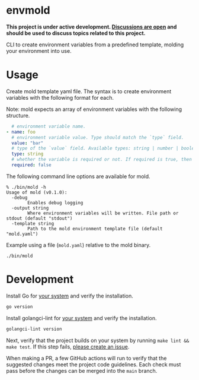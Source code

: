 # envmold
**This project is under active development. [Discussions are open](https://github.com/0verbyte/envmold/discussions) and should be used to discuss topics related to this project.**

CLI to create environment variables from a predefined template, molding your environment into use.

# Usage

Create mold template yaml file. The syntax is to create environment variables with the following format for each.

Note: mold expects an array of environment variables with the following structure.
```yaml
  # environment variable name.
- name: foo
  # environment variable value. Type should match the `type` field.
  value: "bar"
  # type of the `value` field. Available types: string | number | boolean
  type: string
  # whether the variable is required or not. If required is true, then mold will ask to fill the value.
  required: false
```

The following command line options are available for mold.
```
% ./bin/mold -h
Usage of mold (v0.1.0):
  -debug
    	Enables debug logging
  -output string
    	Where environment variables will be written. File path or stdout (default "stdout")
  -template string
    	Path to the mold environment template file (default "mold.yaml")
```

Example using a file (`mold.yaml`) relative to the mold binary.
```
./bin/mold
```
# Development

Install Go for [your system](https://go.dev/dl/) and verify the installation.
```bash
go version
```

Install golangci-lint for [your system](https://golangci-lint.run/usage/install/) and verify the installation.
```bash
golangci-lint version
```

Next, verify that the project builds on your system by running `make lint && make test`. If this step fails, [please
create an issue](https://github.com/0verbyte/envmold/issues/new/choose).

When making a PR, a few GitHub actions will run to verify that the suggested changes meet the project code guidelines. Each
check must pass before the changes can be merged into the `main` branch.
